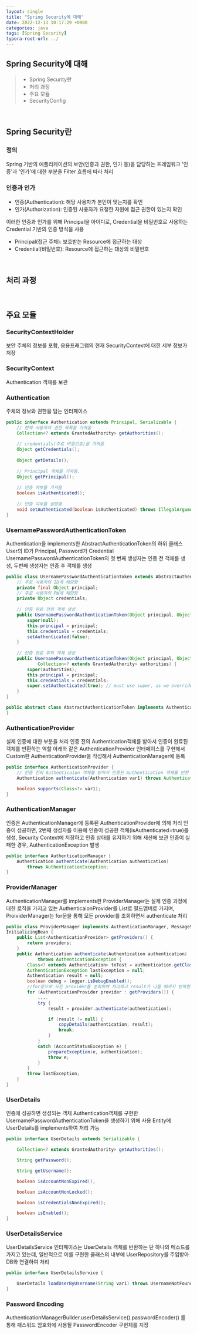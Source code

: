 ```yaml
---
layout: single
title: "Spring Security에 대해"
date: 2022-12-13 10:17:29 +0900
categories: java
tags: [Spring Security]
typora-root-url: ../
---
```



## Spring Security에 대해
> - Spring Security란
> - 처리 과정
> - 주요 모듈
> - SecurityConfig

<br>

## Spring Security란

### 정의

Spring 기반의 애플리케이션의 보안(인증과 권한, 인가 등)을 담당하는 프레임워크
'인증'과 '인가'에 대한 부분을 Filter 흐름에 따라 처리

### 인증과 인가

- 인증(Authentication): 해당 사용자가 본인이 맞는지를 확인
- 인가(Authorization): 인증된 사용자가 요청한 자원에 접근 권한이 있는지 확인

이러한 인증과 인가를 위해 Principal을 아이디로, Credential을 비밀번호로 사용하는 Credential 기반의 인증 방식을 사용

- Principal(접근 주체): 보호받는 Resource에 접근하는 대상
- Credential(비밀번호): Resource에 접근하는 대상의 비밀번호

<br>

## 처리 과정



<br>

## 주요 모듈

### SecurityContextHolder

보안 주체의 정보를 포함, 응용프래그램의 현재 SecurityContext에 대한 세부 정보가 저장

### SecurityContext

Authentication 객체를 보관

### Authentication

주체의 정보와 권한을 담는 인터페이스
```java
public interface Authentication extends Principal, Serializable {
    // 현재 사용자의 권한 목록을 가져옴
    Collection<? extends GrantedAuthority> getAuthorities();
    
    // credentials(주로 비밀번호)을 가져옴
    Object getCredentials();
    
    Object getDetails();
    
    // Principal 객체를 가져옴.
    Object getPrincipal();
    
    // 인증 여부를 가져옴
    boolean isAuthenticated();
    
    // 인증 여부를 설정함
    void setAuthenticated(boolean isAuthenticated) throws IllegalArgumentException;
}
```

### UsernamePasswordAuthenticationToken

Authentication을 implements한 AbstractAuthenticationToken의 하위 클래스
User의 ID가 Principal, Password가 Credential
UsernamePasswordAuthenticationToken의 첫 번째 생성자는 인증 전 객체를 생성, 두번째 생성자는 인증 후 객체를 생성
```java
public class UsernamePasswordAuthenticationToken extends AbstractAuthenticationToken {
    // 주로 사용자의 ID에 해당함
    private final Object principal;
    // 주로 사용자의 PW에 해당함
    private Object credentials;
    
    // 인증 완료 전의 객체 생성
    public UsernamePasswordAuthenticationToken(Object principal, Object credentials) {
		super(null);
		this.principal = principal;
		this.credentials = credentials;
		setAuthenticated(false);
	}
    
    // 인증 완료 후의 객체 생성
    public UsernamePasswordAuthenticationToken(Object principal, Object credentials,
			Collection<? extends GrantedAuthority> authorities) {
		super(authorities);
		this.principal = principal;
		this.credentials = credentials;
		super.setAuthenticated(true); // must use super, as we override
	}
}

public abstract class AbstractAuthenticationToken implements Authentication, CredentialsContainer {
}
```

### AuthenticationProvider

실제 인증에 대한 부분을 처리
인증 전의 Authentication객체를 받아서 인증이 완료된 객체를 반환하는 역할
아래와 같은 AuthenticationProvider 인터페이스를 구현해서 Custom한 AuthenticationProvider을 작성해서 AuthenticationManager에 등록
```java
public interface AuthenticationProvider {
	// 인증 전의 Authenticaion 객체를 받아서 인증된 Authentication 객체를 반환
    Authentication authenticate(Authentication var1) throws AuthenticationException;

    boolean supports(Class<?> var1); 
}
```

### AuthenticationManager

인증은 AuthenticationManager에 등록된 AuthenticationProvider에 의해 처리
인증이 성공하면, 2번째 생성자를 이용해 인증이 성공한 객체(isAuthenticated=true)를 생성, Security Context에 저장하고 인증 상태를 유지하기 위해 세션에 보관
인증이 실패한 경우, AuthenticationException 발생
```java
public interface AuthenticationManager {
	Authentication authenticate(Authentication authentication) 
		throws AuthenticationException;
}
```

### ProviderManager

AuthenticationManager를 implements한 ProviderManager는 실제 인증 과정에 대한 로직을 가지고 있는 AuthenticaionProvider를 List로 필드멤버로 가지며, ProividerManager는 for문을 통해 모든 provider를 조회하면서 authenticate 처리
```java
public class ProviderManager implements AuthenticationManager, MessageSourceAware,
InitializingBean {
    public List<AuthenticationProvider> getProviders() {
		return providers;
	}
    public Authentication authenticate(Authentication authentication)
			throws AuthenticationException {
		Class<? extends Authentication> toTest = authentication.getClass();
		AuthenticationException lastException = null;
		Authentication result = null;
		boolean debug = logger.isDebugEnabled();
        //for문으로 모든 provider를 순회하여 처리하고 result가 나올 때까지 반복한다.
		for (AuthenticationProvider provider : getProviders()) {
            ....
			try {
				result = provider.authenticate(authentication);

				if (result != null) {
					copyDetails(authentication, result);
					break;
				}
			}
			catch (AccountStatusException e) {
				prepareException(e, authentication);
				throw e;
			}
		}
		throw lastException;
	}
}
```

### UserDetails

인증에 성공하면 생성되는 객체
Authentication객체를 구현한 UsernamePasswordAuthenticationToken을 생성하기 위해 사용
Entity에 UserDetails를 implements하여 처리 가능
```java
public interface UserDetails extends Serializable {

    Collection<? extends GrantedAuthority> getAuthorities();

    String getPassword();

    String getUsername();

    boolean isAccountNonExpired();

    boolean isAccountNonLocked();

    boolean isCredentialsNonExpired();

    boolean isEnabled();
}
```

### UserDetailsService

UserDetailsService 인터페이스는 UserDetails 객체를 반환하는 단 하나의 메소드를 가지고 있는데, 일반적으로 이를 구현한 클래스의 내부에 UserRepository를 주입받아 DB와 연결하여 처리
```java
public interface UserDetailsService {

    UserDetails loadUserByUsername(String var1) throws UsernameNotFoundException;
}
```

### Password Encoding

AuthenticationManagerBuilder.userDetailsService().passwordEncoder() 를 통해 패스워드 암호화에 사용될 PasswordEncoder 구현체를 지정





<br>

